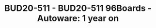 ---
categories:
- BUD20
image:
  featured: 'true'
  path: https://static.linaro.org/connect/bud20/images/BUD20-511.png
session_id: BUD20-511
session_speakers:
- speaker_bio: 'Autonomous systems engineer with experience working in different domains:
    air, underwater and ground based platforms. Past experience involves working at
    Ixion Industry & Aerospace, a highly innovative SME in Spain, Airbus Defence and
    Space, in Stevenage, and most recently at Transport Systems Catapult, based in
    Milton Keynes.'
  speaker_company: Linaro
  speaker_image: http://avatars.sched.co/e/8b/7234976/avatar.jpg.320x320px.jpg?0cd
  speaker_name: Servando German Serrano
  speaker_position: Software Engineer
  speaker_role: attendee, speaker
session_track: 96Boards
tag: session
tags: 96Boards
title: 'BUD20-511 - BUD20-511 96Boards - Autoware: 1 year on'
---